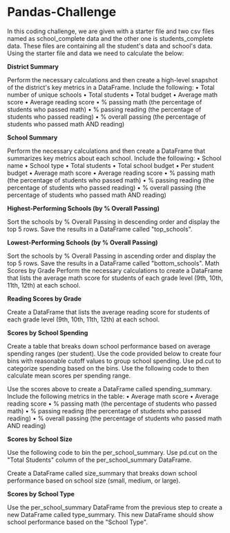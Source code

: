 # Pandas-Challenge

In this coding challenge, we are given with a starter file and two csv files named as school_complete data and the other one is students_complete data. These files are containing all the student's data and school's data. Using the starter file and data we need to calculate the below:

**District Summary**

Perform the necessary calculations and then create a high-level snapshot of the district's key metrics in a DataFrame.
Include the following:
•	Total number of unique schools
•	Total students
•	Total budget
•	Average math score
•	Average reading score
•	% passing math (the percentage of students who passed math)
•	% passing reading (the percentage of students who passed reading)
•	% overall passing (the percentage of students who passed math AND reading)

**School Summary**

Perform the necessary calculations and then create a DataFrame that summarizes key metrics about each school.
Include the following:
•	School name
•	School type
•	Total students
•	Total school budget
•	Per student budget
•	Average math score
•	Average reading score
•	% passing math (the percentage of students who passed math)
•	% passing reading (the percentage of students who passed reading)
•	% overall passing (the percentage of students who passed math AND reading)

**Highest-Performing Schools (by % Overall Passing)**

Sort the schools by % Overall Passing in descending order and display the top 5 rows.
Save the results in a DataFrame called "top_schools".

**Lowest-Performing Schools (by % Overall Passing)**

Sort the schools by % Overall Passing in ascending order and display the top 5 rows.
Save the results in a DataFrame called "bottom_schools".
Math Scores by Grade
Perform the necessary calculations to create a DataFrame that lists the average math score for students of each grade level (9th, 10th, 11th, 12th) at each school.

**Reading Scores by Grade**

Create a DataFrame that lists the average reading score for students of each grade level (9th, 10th, 11th, 12th) at each school.

**Scores by School Spending**

Create a table that breaks down school performance based on average spending ranges (per student).
Use the code provided below to create four bins with reasonable cutoff values to group school spending.
Use pd.cut to categorize spending based on the bins.
Use the following code to then calculate mean scores per spending range.

Use the scores above to create a DataFrame called spending_summary.
Include the following metrics in the table:
•	Average math score
•	Average reading score
•	% passing math (the percentage of students who passed math)
•	% passing reading (the percentage of students who passed reading)
•	% overall passing (the percentage of students who passed math AND reading)

**Scores by School Size**

Use the following code to bin the per_school_summary.
Use pd.cut on the "Total Students" column of the per_school_summary DataFrame.

Create a DataFrame called size_summary that breaks down school performance based on school size (small, medium, or large).

**Scores by School Type**

Use the per_school_summary DataFrame from the previous step to create a new DataFrame called type_summary.
This new DataFrame should show school performance based on the "School Type".
